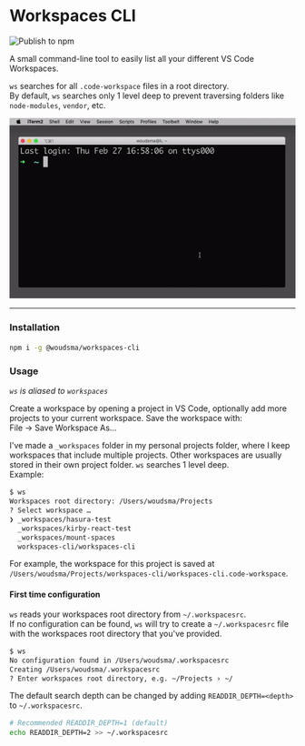 # Workspaces CLI  
![Publish to npm](https://github.com/woudsma/workspaces-cli/workflows/Publish%20to%20npm/badge.svg?branch=master)  

A small command-line tool to easily list all your different VS Code Workspaces.  

`ws` searches for all `.code-workspace` files in a root directory.  
By default, `ws` searches only 1 level deep to prevent traversing folders like `node-modules`, `vendor`, etc.

![workspaces-cli-demo](assets/workspace-cli-demo.gif)

---
### Installation
```sh
npm i -g @woudsma/workspaces-cli
```

### Usage
_`ws` is aliased to `workspaces`_  

Create a workspace by opening a project in VS Code, optionally add more projects to your current workspace. Save the workspace with:  
File -> Save Workspace As...

I've made a `_workspaces` folder in my personal projects folder, where I keep workspaces that include multiple projects. Other workspaces are usually stored in their own project folder. `ws` searches 1 level deep.  
Example:
```
$ ws
Workspaces root directory: /Users/woudsma/Projects
? Select workspace …
❯ _workspaces/hasura-test
  _workspaces/kirby-react-test
  _workspaces/mount-spaces
  workspaces-cli/workspaces-cli
```
For example, the workspace for this project is saved at `/Users/woudsma/Projects/workspaces-cli/workspaces-cli.code-workspace`.

#### First time configuration
`ws` reads your workspaces root directory from `~/.workspacesrc`.  
If no configuration can be found, `ws` will try to create a `~/.workspacesrc` file with the workspaces root directory that you've provided.  
```
$ ws
No configuration found in /Users/woudsma/.workspacesrc
Creating /Users/woudsma/.workspacesrc
? Enter workspaces root directory, e.g. ~/Projects › ~/
```

The default search depth can be changed by adding `READDIR_DEPTH=<depth>` to `~/.workspacesrc`.
```sh
# Recommended READDIR_DEPTH=1 (default)
echo READDIR_DEPTH=2 >> ~/.workspacesrc
```
